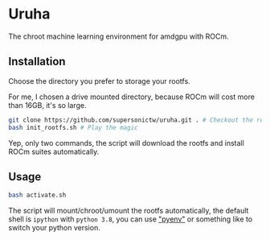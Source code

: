 # Uruha

The chroot machine learning environment for amdgpu with ROCm.

## Installation

Choose the directory you prefer to storage your rootfs.

For me, I chosen a drive mounted directory, because ROCm will cost more than 16GB, it's so large.

```sh
git clone https://github.com/supersonictw/uruha.git . # Checkout the repository
bash init_rootfs.sh # Play the magic
```

Yep, only two commands, the script will download the rootfs and install ROCm suites automatically.

## Usage

```sh
bash activate.sh
```

The script will mount/chroot/umount the rootfs automatically, the default shell is `ipython` with `python 3.8`, you can use ["pyenv"](https://github.com/pyenv/pyenv) or something like to switch your python version.
